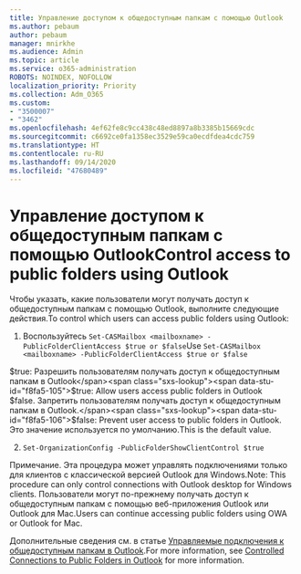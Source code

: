 ```yaml
---
title: Управление доступом к общедоступным папкам с помощью Outlook
ms.author: pebaum
author: pebaum
manager: mnirkhe
ms.audience: Admin
ms.topic: article
ms.service: o365-administration
ROBOTS: NOINDEX, NOFOLLOW
localization_priority: Priority
ms.collection: Adm_O365
ms.custom:
- "3500007"
- "3462"
ms.openlocfilehash: 4ef62fe8c9cc438c48ed8897a8b3385b15669cdc
ms.sourcegitcommit: c6692ce0fa1358ec3529e59ca0ecdfdea4cdc759
ms.translationtype: HT
ms.contentlocale: ru-RU
ms.lasthandoff: 09/14/2020
ms.locfileid: "47680489"
---
```

# <a name="control-access-to-public-folders-using-outlook"></a><span data-ttu-id="f8fa5-102">Управление доступом к общедоступным папкам с помощью Outlook</span><span class="sxs-lookup"><span data-stu-id="f8fa5-102">Control access to public folders using Outlook</span></span>

<span data-ttu-id="f8fa5-103">Чтобы указать, какие пользователи могут получать доступ к общедоступным папкам с помощью Outlook, выполните следующие действия.</span><span class="sxs-lookup"><span data-stu-id="f8fa5-103">To control which users can access public folders using Outlook:</span></span>

1. <span data-ttu-id="f8fa5-104">Воспользуйтесь `Set-CASMailbox <mailboxname> -PublicFolderClientAccess $true or $false`</span><span class="sxs-lookup"><span data-stu-id="f8fa5-104">Use `Set-CASMailbox <mailboxname> -PublicFolderClientAccess $true or $false`</span></span>

<span data-ttu-id="f8fa5-105">$true: Разрешить пользователям получать доступ к общедоступным папкам в Outlook</span><span class="sxs-lookup"><span data-stu-id="f8fa5-105">$true: Allow users access public folders in Outlook</span></span>  
<span data-ttu-id="f8fa5-106">$false. Запретить пользователям получать доступ к общедоступным папкам в Outlook.</span><span class="sxs-lookup"><span data-stu-id="f8fa5-106">$false: Prevent user access to public folders in Outlook.</span></span> <span data-ttu-id="f8fa5-107">Это значение используется по умолчанию.</span><span class="sxs-lookup"><span data-stu-id="f8fa5-107">This is the default value.</span></span>  

2. `Set-OrganizationConfig -PublicFolderShowClientControl $true`

<span data-ttu-id="f8fa5-108">Примечание. Эта процедура может управлять подключениями только для клиентов с классической версией Outlook для Windows.</span><span class="sxs-lookup"><span data-stu-id="f8fa5-108">Note: This procedure can only control connections with Outlook desktop for Windows clients.</span></span> <span data-ttu-id="f8fa5-109">Пользователи могут по-прежнему получать доступ к общедоступным папкам с помощью веб-приложения Outlook или Outlook для Mac.</span><span class="sxs-lookup"><span data-stu-id="f8fa5-109">Users can continue accessing public folders using OWA or Outlook for Mac.</span></span>

<span data-ttu-id="f8fa5-110">Дополнительные сведения см. в статье [Управляемые подключения к общедоступным папкам в Outlook](https://aka.ms/controlpf).</span><span class="sxs-lookup"><span data-stu-id="f8fa5-110">For more information, see [Controlled Connections to Public Folders in Outlook](https://aka.ms/controlpf) for more information.</span></span>
